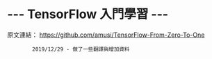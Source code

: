 # --- TensorFlow 入門學習 ---

原文連結：  https://github.com/amusi/TensorFlow-From-Zero-To-One  

            2019/12/29 - 做了一些翻譯與增加資料
